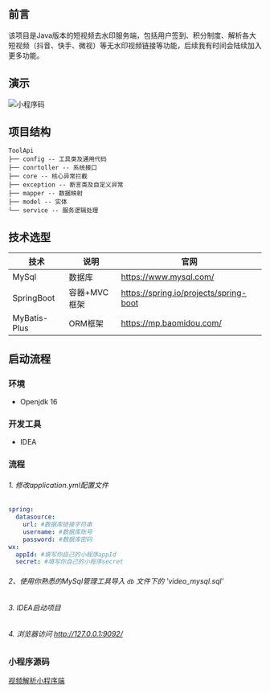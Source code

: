## 前言
该项目是Java版本的短视频去水印服务端，包括用户签到、积分制度、解析各大短视频（抖音、快手、微视）等无水印视频链接等功能，后续我有时间会陆续加入更多功能。
## 演示
![小程序码](https://file.ionic.fun/gh_f721ab07b5df_258.jpg)
## 项目结构
```
ToolApi
├── config -- 工具类及通用代码
├── conrtoller -- 系统接口
├── core -- 核心异常拦截
├── exception -- 断言类及自定义异常
├── mapper -- 数据映射
├── model -- 实体
└── service -- 服务逻辑处理
```
## 技术选型
技术 | 说明 | 官网
--------- | ------------- | -------------
MySql |  数据库 | https://www.mysql.com/
SpringBoot| 容器+MVC框架 | https://spring.io/projects/spring-boot
MyBatis-Plus | ORM框架 | https://mp.baomidou.com/

## 启动流程
### 环境
- Openjdk 16
### 开发工具
- IDEA
### 流程
###### 1. 修改application.yml配置文件
```yml
spring:
  datasource:
    url: #数据库链接字符串
    username: #数据库账号
    password: #数据库密码
wx:
  appId: #填写你自己的小程序appId
  secret: #填写你自己的小程序secret    
```
###### 2、使用你熟悉的MySql管理工具导入 `db` 文件下的 'video_mysql.sql'
###### 3. IDEA启动项目
###### 4. 浏览器访问 http://127.0.0.1:9092/

### 小程序源码
[视频解析小程序端](https://github.com/zerox-v/remove-watermark)
